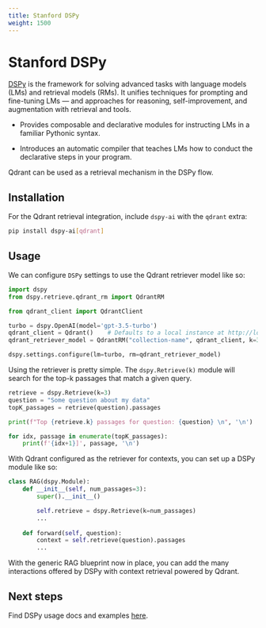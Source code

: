 ```yaml
---
title: Stanford DSPy
weight: 1500
---
```


# Stanford DSPy

[DSPy](https://github.com/stanfordnlp/dspy) is the framework for solving advanced tasks with language models (LMs) and retrieval models (RMs). It unifies techniques for prompting and fine-tuning LMs — and approaches for reasoning, self-improvement, and augmentation with retrieval and tools.

- Provides composable and declarative modules for instructing LMs in a familiar Pythonic syntax.

- Introduces an automatic compiler that teaches LMs how to conduct the declarative steps in your program.

Qdrant can be used as a retrieval mechanism in the DSPy flow.

## Installation

For the Qdrant retrieval integration, include `dspy-ai` with the `qdrant` extra:
```bash
pip install dspy-ai[qdrant]
```

## Usage

We can configure `DSPy` settings to use the Qdrant retriever model like so:
```python
import dspy
from dspy.retrieve.qdrant_rm import QdrantRM

from qdrant_client import QdrantClient

turbo = dspy.OpenAI(model='gpt-3.5-turbo')
qdrant_client = Qdrant()    # Defaults to a local instance at http://localhost:6333/
qdrant_retriever_model = QdrantRM("collection-name", qdrant_client, k=3)

dspy.settings.configure(lm=turbo, rm=qdrant_retriever_model)
```
Using the retriever is pretty simple. The `dspy.Retrieve(k)` module will search for the top-k passages that match a given query.

```python
retrieve = dspy.Retrieve(k=3)
question = "Some question about my data"
topK_passages = retrieve(question).passages

print(f"Top {retrieve.k} passages for question: {question} \n", '\n')

for idx, passage in enumerate(topK_passages):
    print(f'{idx+1}]', passage, '\n')
```

With Qdrant configured as the retriever for contexts, you can set up a DSPy module like so:
```python
class RAG(dspy.Module):
    def __init__(self, num_passages=3):
        super().__init__()

        self.retrieve = dspy.Retrieve(k=num_passages)
        ...
    
    def forward(self, question):
        context = self.retrieve(question).passages
        ...
```

With the generic RAG blueprint now in place, you can add the many interactions offered by DSPy with context retrieval powered by Qdrant.

## Next steps

Find DSPy usage docs and examples [here](https://github.com/stanfordnlp/dspy#4-documentation--tutorials).
